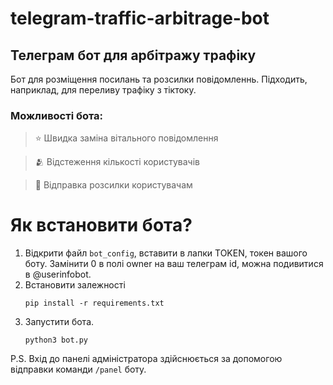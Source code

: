 # telegram-traffic-arbitrage-bot
## Телеграм бот для арбітражу трафіку
Бот для розміщення посилань та розсилки повідомленнь.
Підходить, наприклад, для переливу трафіку з тіктоку.

### Можливості бота:
> ⭐️ Швидка заміна вітального повідомлення

> 🫂 Відстеження кількості користувачів

> 📩 Відправка розсилки користувачам

# Як встановити бота?
1. Відкрити файл `bot_config`, вставити в лапки TOKEN, токен вашого боту.
   Замінити 0 в полі owner на ваш телеграм id, можна подивитися в @userinfobot.
2. Встановити залежності
   ```
   pip install -r requirements.txt
   ```
3. Запустити бота.
   ```
   python3 bot.py
   ```

P.S. Вхід до панелі адміністратора здійснюється за допомогою відправки команди `/panel` боту.



